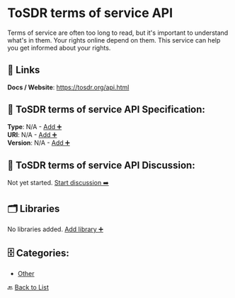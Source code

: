 # ToSDR terms of service API

Terms of service are often too long to read, but it's important to understand what's in them. Your rights online depend on them. This service can help you get informed about your rights.

##  🔗 Links
**Docs / Website**: https://tosdr.org/api.html

## 🧬 ToSDR terms of service API Specification:
**Type**: N/A - [Add ➕](https://github.com/apis-list/apis-list/edit/main/apis.yaml#L19603)  
**URI**: N/A - [Add ➕](https://github.com/apis-list/apis-list/edit/main/apis.yaml#L19603)  
**Version**: N/A - [Add ➕](https://github.com/apis-list/apis-list/edit/main/apis.yaml#L19603)

## 💬 ToSDR terms of service API Discussion:
Not yet started. [Start discussion ➡️](https://github.com/apis-list/apis-list/discussions/new)

## 🗂️ Libraries

No libraries added. [Add library ➕](https://github.com/apis-list/apis-list/edit/main/apis.yaml#L19603)    


## 🗄️ Categories:
- [Other](https://github.com/apis-list/apis-list#other-)

🔙  [Back to List](https://github.com/apis-list/apis-list)
